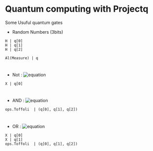# Quantum computing with Projectq

Some Usuful quantum gates
* Random Numbers (3bits)
```
H | q[0]
H | q[1]
H | q[2]

Al(Measure) | q
```
#
* Not : ![equation](https://latex.codecogs.com/svg.latex?\Large&space;q[0]=\neg{q[0]})
```
X | q[0]
```
#
* AND : ![equation](https://latex.codecogs.com/svg.latex?\Large&space;q[2]=q[1]\wedge{q[0]})
```
ops.Toffoli  | (q[0], q[1], q[2])
```
#
* OR : ![equation](https://latex.codecogs.com/svg.latex?\Large&space;q[2]=q[1]\vee{q[0]})
```
X | q[0]
X | q[1]
ops.Toffoli  | (q[0], q[1], q[2])
```
#
